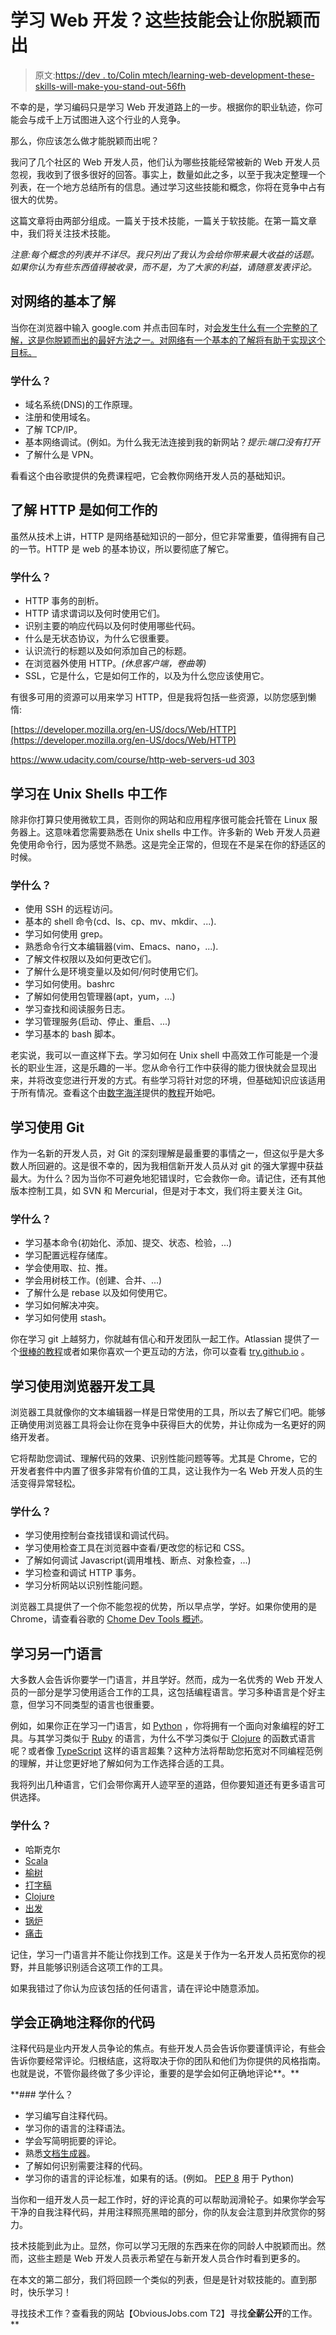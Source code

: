 # 学习 Web 开发？这些技能会让你脱颖而出

> 原文:[https://dev . to/Colin mtech/learning-web-development-these-skills-will-make-you-stand-out-56fh](https://dev.to/colinmtech/learning-web-development-these-skills-will-make-you-stand-out-56fh)

不幸的是，学习编码只是学习 Web 开发道路上的一步。根据你的职业轨迹，你可能会与成千上万试图进入这个行业的人竞争。

那么，你应该怎么做才能脱颖而出呢？

我问了几个社区的 Web 开发人员，他们认为哪些技能经常被新的 Web 开发人员忽视，我收到了很多很好的回答。事实上，数量如此之多，以至于我决定整理一个列表，在一个地方总结所有的信息。通过学习这些技能和概念，你将在竞争中占有很大的优势。

这篇文章将由两部分组成。一篇关于技术技能，一篇关于软技能。在第一篇文章中，我们将关注技术技能。

*注意:每个概念的列表并不详尽。我只列出了我认为会给你带来最大收益的话题。如果你认为有些东西值得被收录，而不是，为了大家的利益，请随意发表评论。*

## 对网络的基本了解

当你在浏览器中输入 google.com 并点击回车时，对[会发生什么有一个完整的了解，这是你脱颖而出的最好方法之一。对网络有一个基本的了解将有助于实现这个目标。](https://github.com/alex/what-happens-when)

### 学什么？

*   域名系统(DNS)的工作原理。
*   注册和使用域名。
*   了解 TCP/IP。
*   基本网络调试。(例如。为什么我无法连接到我的新网站？*提示:端口没有打开*
*   了解什么是 VPN。

看看这个由谷歌提供的免费课程吧，它会教你网络开发人员的基础知识。

## 了解 HTTP 是如何工作的

虽然从技术上讲，HTTP 是网络基础知识的一部分，但它非常重要，值得拥有自己的一节。HTTP 是 web 的基本协议，所以要彻底了解它。

### 学什么？

*   HTTP 事务的剖析。
*   HTTP 请求谓词以及何时使用它们。
*   识别主要的响应代码以及何时使用哪些代码。
*   什么是无状态协议，为什么它很重要。
*   认识流行的标题以及如何添加自己的标题。
*   在浏览器外使用 HTTP。*(休息客户端，卷曲等)*
*   SSL，它是什么，它是如何工作的，以及为什么您应该使用它。

有很多可用的资源可以用来学习 HTTP，但是我将包括一些资源，以防您感到懒惰:

[https://developer.mozilla.org/en-US/docs/Web/HTTP](https://developer.mozilla.org/en-US/docs/Web/HTTP)

[https://www.udacity.com/course/http-web-servers-ud 303](https://www.udacity.com/course/http-web-servers--ud303)

## 学习在 Unix Shells 中工作

除非你打算只使用微软工具，否则你的网站和应用程序很可能会托管在 Linux 服务器上。这意味着您需要熟悉在 Unix shells 中工作。许多新的 Web 开发人员避免使用命令行，因为感觉不熟悉。这是完全正常的，但现在不是呆在你的舒适区的时候。

### 学什么？

*   使用 SSH 的远程访问。
*   基本的 shell 命令(cd、ls、cp、mv、mkdir、...).
*   学习如何使用 grep。
*   熟悉命令行文本编辑器(vim、Emacs、nano，...).
*   了解文件权限以及如何更改它们。
*   了解什么是环境变量以及如何/何时使用它们。
*   学习如何使用。bashrc
*   了解如何使用包管理器(apt，yum，...)
*   学习查找和阅读服务日志。
*   学习管理服务(启动、停止、重启、...)
*   学习基本的 bash 脚本。

老实说，我可以一直这样下去。学习如何在 Unix shell 中高效工作可能是一个漫长的职业生涯，这是乐趣的一半。您从命令行工作中获得的能力很快就会显现出来，并将改变您进行开发的方式。有些学习将针对您的环境，但基础知识应该适用于所有情况。查看这个由[数字海洋](https://www.digitalocean.com)提供的[教程](https://www.digitalocean.com/community/tutorials/an-introduction-to-linux-basics)开始吧。

## 学习使用 Git

作为一名新的开发人员，对 Git 的深刻理解是最重要的事情之一，但这似乎是大多数人所回避的。这是很不幸的，因为我相信新开发人员从对 git 的强大掌握中获益最大。为什么？因为当你不可避免地犯错误时，它会救你一命。请记住，还有其他版本控制工具，如 SVN 和 Mercurial，但是对于本文，我们将主要关注 Git。

### 学什么？

*   学习基本命令(初始化、添加、提交、状态、检验，...)
*   学习配置远程存储库。
*   学会使用取、拉、推。
*   学会用树枝工作。(创建、合并、...)
*   了解什么是 rebase 以及如何使用它。
*   学习如何解决冲突。
*   学习如何使用 stash。

你在学习 git 上越努力，你就越有信心和开发团队一起工作。Atlassian 提供了一个[很棒的教程](https://www.atlassian.com/git)或者如果你喜欢一个更互动的方法，你可以查看 [try.github.io](https://try.github.io/) 。

## 学习使用浏览器开发工具

浏览器工具就像你的文本编辑器一样是日常使用的工具，所以去了解它们吧。能够正确使用浏览器工具将会让你在竞争中获得巨大的优势，并让你成为一名更好的网络开发者。

它将帮助您调试、理解代码的效果、识别性能问题等等。尤其是 Chrome，它的开发者套件中内置了很多非常有价值的工具，这让我作为一名 Web 开发人员的生活变得异常轻松。

### 学什么？

*   学习使用控制台查找错误和调试代码。
*   学习使用检查工具在浏览器中查看/更改您的标记和 CSS。
*   了解如何调试 Javascript(调用堆栈、断点、对象检查，...)
*   学习检查和调试 HTTP 事务。
*   学习分析网站以识别性能问题。

浏览器工具提供了一个你不能忽视的优势，所以早点学，学好。如果你使用的是 Chrome，请查看谷歌的 [Chome Dev Tools 概述](https://developer.chrome.com/devtools)。

## 学习另一门语言

大多数人会告诉你要学一门语言，并且学好。然而，成为一名优秀的 Web 开发人员的一部分是学习使用适合工作的工具，这包括编程语言。学习多种语言是个好主意，但学习不同类型的语言也很重要。

例如，如果你正在学习一门语言，如 [Python](https://www.python.org/) ，你将拥有一个面向对象编程的好工具。与其学习类似于 [Ruby](https://www.ruby-lang.org/en/) 的语言，为什么不学习类似于 [Clojure](https://clojure.org/) 的函数式语言呢？或者像 [TypeScript](https://www.typescriptlang.org/) 这样的语言超集？这种方法将帮助您拓宽对不同编程范例的理解，并让您更好地了解如何为工作选择合适的工具。

我将列出几种语言，它们会带你离开人迹罕至的道路，但你要知道还有更多语言可供选择。

### 学什么？

*   哈斯克尔
*   [Scala](https://www.scala-lang.org/)
*   [榆树](http://elm-lang.org/)
*   [打字稿](https://www.typescriptlang.org/)
*   [Clojure](https://clojure.org/)
*   [出发](https://golang.org/)
*   [锅炉](https://kotlinlang.org/)
*   [痛击](https://en.wikipedia.org/wiki/Bash_(Unix_shell))

记住，学习一门语言并不能让你找到工作。这是关于作为一名开发人员拓宽你的视野，并且能够识别适合这项工作的工具。

如果我错过了你认为应该包括的任何语言，请在评论中随意添加。

## 学会正确地注释你的代码

注释代码是业内开发人员争论的焦点。有些开发人员会告诉你要谨慎评论，有些会告诉你要经常评论。归根结底，这将取决于你的团队和他们为你提供的风格指南。也就是说，不管你最终做了多少评论，重要的是学会如何正确地评论**。**

 **### 学什么？

*   学习编写自注释代码。
*   学习你的语言的注释语法。
*   学会写简明扼要的评论。
*   熟悉[文档生成器](https://en.wikipedia.org/wiki/Comparison_of_documentation_generators)。
*   了解如何识别需要注释的代码。
*   学习你的语言的评论标准，如果有的话。(例如。 [PEP 8](https://www.python.org/dev/peps/pep-0008/) 用于 Python)

当你和一组开发人员一起工作时，好的评论真的可以帮助润滑轮子。如果你学会写干净的自我注释代码，并用注释照亮黑暗的部分，你的队友会注意到并欣赏你的努力。

技术技能到此为止。显然，你可以学习无限的东西来在你的同龄人中脱颖而出。然而，这些主题是 Web 开发人员表示希望在与新开发人员合作时看到更多的。

在本文的第二部分，我们将回顾一个类似的列表，但是是针对软技能的。直到那时，快乐学习！

寻找技术工作？查看我的网站【ObviousJobs.com T2】寻找**全薪公开**的工作。**